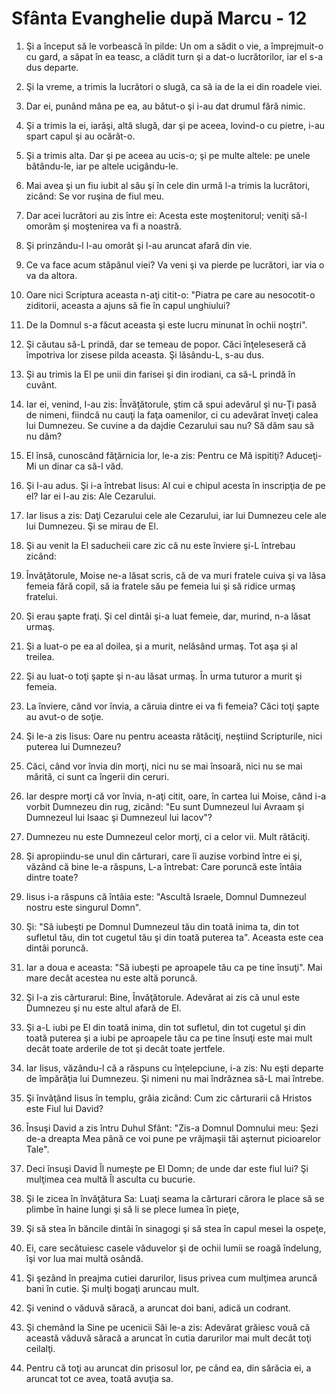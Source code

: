 # Sf&#226;nta Evanghelie dup&#259; Marcu - 12

1. Şi a început să le vorbească în pilde: Un om a sădit o vie, a împrejmuit-o cu gard, a săpat în ea teasc, a clădit turn şi a dat-o lucrătorilor, iar el s-a dus departe. 

2. Şi la vreme, a trimis la lucrători o slugă, ca să ia de la ei din roadele viei. 

3. Dar ei, punând mâna pe ea, au bătut-o şi i-au dat drumul fără nimic. 

4. Şi a trimis la ei, iarăşi, altă slugă, dar şi pe aceea, lovind-o cu pietre, i-au spart capul şi au ocărât-o. 

5. Şi a trimis alta. Dar şi pe aceea au ucis-o; şi pe multe altele: pe unele bătându-le, iar pe altele ucigându-le.  

6. Mai avea şi un fiu iubit al său şi în cele din urmă l-a trimis la lucrători, zicând: Se vor ruşina de fiul meu. 

7. Dar acei lucrători au zis între ei: Acesta este moştenitorul; veniţi să-l omorâm şi moştenirea va fi a noastră. 

8. Şi prinzându-l l-au omorât şi l-au aruncat afară din vie. 

9. Ce va face acum stăpânul viei? Va veni şi va pierde pe lucrători, iar via o va da altora. 

10. Oare nici Scriptura aceasta n-aţi citit-o: "Piatra pe care au nesocotit-o ziditorii, aceasta a ajuns să fie în capul unghiului? 

11. De la Domnul s-a făcut aceasta şi este lucru minunat în ochii noştri". 

12. Şi căutau să-L prindă, dar se temeau de popor. Căci înţeleseseră că împotriva lor zisese pilda aceasta. Şi lăsându-L, s-au dus. 

13. Şi au trimis la El pe unii din farisei şi din irodiani, ca să-L prindă în cuvânt. 

14. Iar ei, venind, I-au zis: Învăţătorule, ştim că spui adevărul şi nu-Ţi pasă de nimeni, fiindcă nu cauţi la faţa oamenilor, ci cu adevărat înveţi calea lui Dumnezeu. Se cuvine a da dajdie Cezarului sau nu? Să dăm sau să nu dăm? 

15. El însă, cunoscând făţărnicia lor, le-a zis: Pentru ce Mă ispitiţi? Aduceţi-Mi un dinar ca să-l văd. 

16. Şi I-au adus. Şi i-a întrebat Iisus: Al cui e chipul acesta în inscripţia de pe el? Iar ei I-au zis: Ale Cezarului. 

17. Iar Iisus a zis: Daţi Cezarului cele ale Cezarului, iar lui Dumnezeu cele ale lui Dumnezeu. Şi se mirau de El. 

18. Şi au venit la El saducheii care zic că nu este înviere şi-L întrebau zicând: 

19. Învăţătorule, Moise ne-a lăsat scris, că de va muri fratele cuiva şi va lăsa femeia fără copil, să ia fratele său pe femeia lui şi să ridice urmaş fratelui. 

20. Şi erau şapte fraţi. Şi cel dintâi şi-a luat femeie, dar, murind, n-a lăsat urmaş. 

21. Şi a luat-o pe ea al doilea, şi a murit, nelăsând urmaş. Tot aşa şi al treilea. 

22. Şi au luat-o toţi şapte şi n-au lăsat urmaş. În urma tuturor a murit şi femeia. 

23. La înviere, când vor învia, a căruia dintre ei va fi femeia? Căci toţi şapte au avut-o de soţie. 

24. Şi le-a zis Iisus: Oare nu pentru aceasta rătăciţi, neştiind Scripturile, nici puterea lui Dumnezeu? 

25. Căci, când vor învia din morţi, nici nu se mai însoară, nici nu se mai mărită, ci sunt ca îngerii din ceruri. 

26. Iar despre morţi că vor învia, n-aţi citit, oare, în cartea lui Moise, când i-a vorbit Dumnezeu din rug, zicând: "Eu sunt Dumnezeul lui Avraam şi Dumnezeul lui Isaac şi Dumnezeul lui Iacov"? 

27. Dumnezeu nu este Dumnezeul celor morţi, ci a celor vii. Mult rătăciţi. 

28. Şi apropiindu-se unul din cărturari, care îi auzise vorbind între ei şi, văzând că bine le-a răspuns, L-a întrebat: Care poruncă este întâia dintre toate? 

29. Iisus i-a răspuns că întâia este: "Ascultă Israele, Domnul Dumnezeul nostru este singurul Domn". 

30. Şi: "Să iubeşti pe Domnul Dumnezeul tău din toată inima ta, din tot sufletul tău, din tot cugetul tău şi din toată puterea ta". Aceasta este cea dintâi poruncă. 

31. Iar a doua e aceasta: "Să iubeşti pe aproapele tău ca pe tine însuţi". Mai mare decât acestea nu este altă poruncă. 

32. Şi I-a zis cărturarul: Bine, Învăţătorule. Adevărat ai zis că unul este Dumnezeu şi nu este altul afară de El. 

33. Şi a-L iubi pe El din toată inima, din tot sufletul, din tot cugetul şi din toată puterea şi a iubi pe aproapele tău ca pe tine însuţi este mai mult decât toate arderile de tot şi decât toate jertfele. 

34. Iar Iisus, văzându-l că a răspuns cu înţelepciune, i-a zis: Nu eşti departe de împărăţia lui Dumnezeu. Şi nimeni nu mai îndrăznea să-L mai întrebe. 

35. Şi învăţând Iisus în templu, grăia zicând: Cum zic cărturarii că Hristos este Fiul lui David? 

36. Însuşi David a zis întru Duhul Sfânt: "Zis-a Domnul Domnului meu: Şezi de-a dreapta Mea până ce voi pune pe vrăjmaşii tăi aşternut picioarelor Tale". 

37. Deci însuşi David Îl numeşte pe El Domn; de unde dar este fiul lui? Şi mulţimea cea multă Îl asculta cu bucurie. 

38. Şi le zicea în învăţătura Sa: Luaţi seama la cărturari cărora le place să se plimbe în haine lungi şi să li se plece lumea în pieţe, 

39. Şi să stea în băncile dintâi în sinagogi şi să stea în capul mesei la ospeţe, 

40. Ei, care secătuiesc casele văduvelor şi de ochii lumii se roagă îndelung, îşi vor lua mai multă osândă. 

41. Şi şezând în preajma cutiei darurilor, Iisus privea cum mulţimea aruncă bani în cutie. Şi mulţi bogaţi aruncau mult. 

42. Şi venind o văduvă săracă, a aruncat doi bani, adică un codrant. 

43. Şi chemând la Sine pe ucenicii Săi le-a zis: Adevărat grăiesc vouă că această văduvă săracă a aruncat în cutia darurilor mai mult decât toţi ceilalţi. 

44. Pentru că toţi au aruncat din prisosul lor, pe când ea, din sărăcia ei, a aruncat tot ce avea, toată avuţia sa.  


